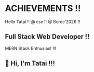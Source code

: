 # ACHIEVEMENTS !!
Hello Tatai !!
@ cse !!
@ Bcrec'2026 !!
<!DOCTYPE html>

## Full Stack Web Developer !!
MERN Stack Enthusiast !!!

## 👋 Hi, I'm Tatai !!!
